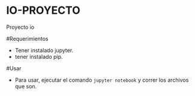 # IO-PROYECTO
Proyecto io

#Requerimientos
- Tener instalado jupyter.
- tener instalado pip.

#Usar
- Para usar, ejecutar el comando `jupyter notebook` y correr los archivos que son.
